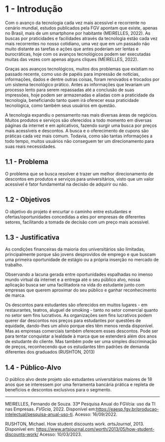 # 1 - Introdução

Com o avanço da tecnologia cada vez mais acessível e recorrente no cenário mundial, estudos publicados pela FGV apontam que existe, apenas no Brasil, mais de um smartphone por habitante (MEIRELLES, 2022). As buscas por praticidades e facilidades através da tecnologia estão cada vez mais recorrentes no nosso cotidiano, uma vez que em um passado não muito distante as tarefas e ações que antes poderiam ser lentas e burocráticas, hoje com os avanços tecnológicos podem ser executadas muitas das vezes com apenas alguns cliques (MEIRELLES, 2022).

Graças aos avanços tecnológicos, muitos dos problemas que existiam no passado recente, como uso de papéis para impressão de notícias, informações, dados e dentre outras coisas, foram renovados e trocados por um sistema tecnológico prático. Antes as informações que levariam um processo lento para serem repassadas até a conclusão de suas impressões, hoje podem ser armazenadas e aliadas com a praticidade da tecnologia, beneficiando tanto quem irá oferecer essa praticidade tecnológica, como também seus usuários em questão.

A tecnologia expandiu o pensamento nas mais diversas áreas de negócios. Muitos produtos e serviços são oferecidos a todo momento em diversas páginas da internet e em aplicativos, fazendo surgir uma busca por preços mais acessíveis e descontos. A busca e o oferecimento de cupons são práticas cada vez mais comum. Todavia, como são tantas informações a todo tempo, muitos usuários não conseguem ter um direcionamento para suas reais necessidades.

## 1.1 - Problema

O problema que se busca resolver é trazer um melhor direcionamento de descontos em produtos e serviços para universitários, visto que um valor acessível é fator fundamental na decisão de adquirir ou não.

## 1.2 - Objetivos

O objetivo do projeto é encurtar o caminho entre estudantes e ofertas/oportunidades concedidas a eles por empresas de diferentes setores, facilitando a tomada de decisão com um preço mais acessível.

## 1.3 - Justificativa

As condições financeiras da maioria dos universitários são limitadas, principalmente porque são jovens desprovidos de emprego e que buscam uma primeira oportunidade de estágio ou a própria inserção no mercado de trabalho.

Observando a lacuna gerada entre oportunidades espalhadas no imenso mundo virtual da internet e a entrega até o seu público alvo, nossa aplicação busca ser uma facilitadora na vida do estudante junto com empresas que querem aproximar do seu público e ganhar reconhecimento de marca.

Os descontos para estudantes são oferecidos em muitos lugares - em restaurantes, teatros, aluguel de smoking - tanto no setor comercial quanto no setor sem fins lucrativos. As organizações sem fins lucrativos podem querer dar descontos nos preços para estudantes por questões de equidade, dando-lhes um alívio porque eles têm menos renda disponível. Mas as empresas comerciais também oferecem esses descontos. Pode ser para tentar conquistar a lealdade à marca que se estenderá além dos anos de estudante do cliente. Mas também pode ser uma simples discriminação de preços, reconhecendo que os estudantes têm padrões de demanda diferentes dos graduados (RUSHTON, 2013)

## 1.4 - Público-Alvo

O público alvo deste projeto são estudantes universitários maiores de 18 anos que se interessem por uma ferramenta bancária prática e repleta de benefícios e descontos exclusivos para o segmento.

***
MEIRELLES, Fernando de Souza. 33ª Pesquisa Anual do FGVcia: uso da TI nas Empresas. *FVGcia*, 2022. Disponível em:https://eaesp.fgv.br/producao-intelectual/pesquisa-anual-uso-ti. Acesso: 16/09/2022.

RUSHTON, Michael. How student discounts work. *artsJournal*, 2013. Disponível em: https://www.artsjournal.com/worth/2013/05/how-student-discounts-work/ Acesso: 10/03/2023.
